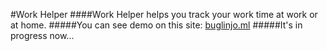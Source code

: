 #Work Helper
####Work Helper helps you track your work time at work or at home.
#####You can see demo on this site: [buglinjo.ml](http://buglinjo.ml)
#####It's in progress now...